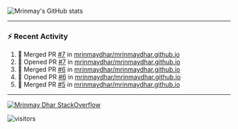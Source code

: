 ![Mrinmay's GitHub stats](https://github-readme-stats.vercel.app/api?username=mrinmaydhar&count_private=true&show_icons=true&theme=dark)

---

### :zap: Recent Activity

<!--START_SECTION:activity-->
1. 🎉 Merged PR [#7](https://github.com/mrinmaydhar/mrinmaydhar.github.io/pull/7) in [mrinmaydhar/mrinmaydhar.github.io](https://github.com/mrinmaydhar/mrinmaydhar.github.io)
2. 💪 Opened PR [#7](https://github.com/mrinmaydhar/mrinmaydhar.github.io/pull/7) in [mrinmaydhar/mrinmaydhar.github.io](https://github.com/mrinmaydhar/mrinmaydhar.github.io)
3. 🎉 Merged PR [#6](https://github.com/mrinmaydhar/mrinmaydhar.github.io/pull/6) in [mrinmaydhar/mrinmaydhar.github.io](https://github.com/mrinmaydhar/mrinmaydhar.github.io)
4. 💪 Opened PR [#6](https://github.com/mrinmaydhar/mrinmaydhar.github.io/pull/6) in [mrinmaydhar/mrinmaydhar.github.io](https://github.com/mrinmaydhar/mrinmaydhar.github.io)
5. 🎉 Merged PR [#5](https://github.com/mrinmaydhar/mrinmaydhar.github.io/pull/5) in [mrinmaydhar/mrinmaydhar.github.io](https://github.com/mrinmaydhar/mrinmaydhar.github.io)
<!--END_SECTION:activity-->

---

[![Mrinmay Dhar StackOverflow](https://github-readme-stackoverflow.vercel.app/?userID=5726675&theme=dark)](https://stackoverflow.com/users/5726675/mrinmay-dhar)

![visitors](https://visitor-badge.glitch.me/badge?page_id=mrinmaydhar.mrinmaydhar)
